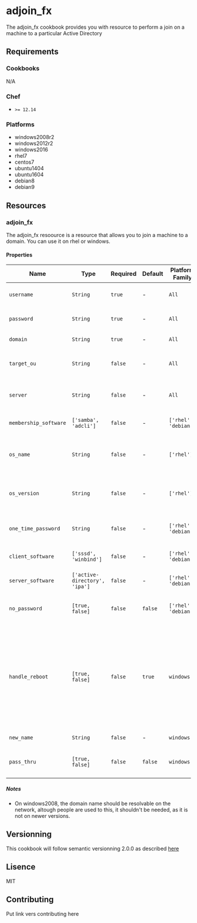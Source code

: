 # adjoin_fx
The adjoin_fx cookbook provides you with resource to perform a join on a machine to a particular Active Directory
## Requirements
### Cookbooks
N/A

### Chef
* `>= 12.14`

### Platforms
* windows2008r2
* windows2012r2
* windows2016
* rhel7
* centos7
* ubuntu1404
* ubuntu1604
* debian8
* debian9

## Resources
### adjoin_fx
The adjoin_fx resoource is a resource that allows you to join a machine to a domain.
You can use it on rhel or windows.

#### Properties

| Name | Type | Required | Default | Platform Family | Description |
| ---- | ---- | -------- | ------- | --------------- | ----------- |
| `username` | `String` | `true` | - | `All` | Username used to join the machine |
| `password` | `String` | `true` | - | `All` | Password used to join the machine |
| `domain` | `String ` | `true` | - | `All` | Domain to Join |
| `target_ou` | `String` | `false` | - | `All` | OU in which the Server Object will reside |
| `server` | `String` | `false` | - | `All` | FQDN of specific DC to used for joining |
| `membership_software` | `['samba', 'adcli']` | `false` | - | `['rhel', 'debian']` | Membership software to use |
| `os_name` | `String` | `false` | - | `['rhel']` | String that will fill the os name attribute in the AD |
| `os_version` | `String` | `false` | - | `['rhel']` | String that will fill the os version attribute in the AD |
| `one_time_password` | `String` | `false` | - | `['rhel', 'debian']` | One time password to join the domain |
| `client_software` | `['sssd', 'winbind']` | `false` | - | `['rhel', 'debian']` | Client software to use |
| `server_software` | `['active-directory', 'ipa']` | `false` | - | `['rhel', 'debian']` | Type of AD you're joining |
| `no_password` | `[true, false]` | `false` | `false` | `['rhel', 'debian']` | Do not specify a password for joining |
| `handle_reboot` | `[true, false]` | `false` | `true` | `windows` | Reboots the server after joining the machine, be aware that it won't handle launching chef after the reboot you will have to handle that yourself |
| `new_name` | `String` | `false` | - | `windows` | New server name |
| `pass_thru` | `[true, false]` | `false` | `false` | `windows` | Adds Pass-Thru option to joining command |

##### Notes

* On windows2008, the domain name should be resolvable on the network, altough people are used to this, it shouldn't be needed, as it is not on newer versions.

## Versionning
This cookbook will follow semantic versionning 2.0.0 as described [here](https://semver.org/)

## Lisence
MIT

## Contributing
Put link vers contributing here
